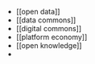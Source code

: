 - [[open data]]
- [[data commons]]
- [[digital commons]]
- [[platform economy]]
- [[open knowledge]]
- 